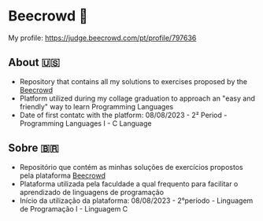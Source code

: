 # Beecrowd 🐝

My profile: https://judge.beecrowd.com/pt/profile/797636

## About 🇺🇸
- Repository that contains all my solutions to exercises proposed by the [Beecrowd](https://beecrowd.com)
- Platform utilized during my collage graduation to approach an "easy and friendly" way to learn Programming Languages
- Date of first contatc with the platform: 08/08/2023 - 2² Period - Programming Languages I - C Language

## Sobre 🇧🇷
- Repositório que contém as minhas soluções de exercícios propostos pela plataforma [Beecrowd](https://beecrowd.com/)
- Plataforma utilizada pela faculdade a qual frequento para facilitar o aprendizado de linguagens de programação
- Início da utilização da plataforma: 08/08/2023 - 2°período - Linguagem de Programação I - Linguagem C
